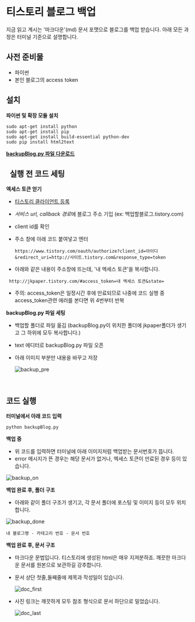 # 티스토리 블로그 백업

지금 읽고 계시는 '마크다운'(md) 문서 포맷으로 블로그를 백업 받습니다. 아래 모든 과정은 터미널 기준으로 설명합니다.



사전 준비물
-----------
* 파이썬 
* 본인 블로그의 access token 



설치
------------

**파이썬 및 확장 모듈 설치**

    sudo apt-get install python
    sudo apt-get install pip
    sudo apt-get install build-essential python-dev
    sudo pip install html2text

[**backupBlog.py 파일 다운로드**](https://github.com/johnjkjung/backup-blogpost/blob/master/backupBlog.py)

  
  
  
  
실행 전 코드 세팅
-----------

**엑세스 토큰 얻기**

* [티스토리 클라이언트 등록](http://www.tistory.com/guide/api/manage/register)
* *서비스 url, callback 경로*에 블로그 주소 기입 (ex: 백업할블로그.tistory.com)
* client id를 확인
* 주소 창에 아래 코드 붙여넣고 엔터
 
  `https://www.tistory.com/oauth/authorize?client_id=아이디&redirect_uri=http://사이트.tistory.com&response_type=token`
 
* 아래와 같은 내용이 주소창에 뜨는데, '내 엑세스 토큰'을 복사합니다.
 
   `http://jkpaper.tistory.com/#access_token=내 엑세스 토큰&state=`

* 주의: access_token은 일정시간 후에 만료되므로 나중에 코드 실행 중 access_token관련 에러를 본다면 위 4번부터 반복
  
  
  
**backupBlog.py 파일 세팅**

* 백업할 폴더로 파일 옮김 (backupBlog.py이 위치한 폴더에 jkpaper폴더가 생기고 그 하위에 모두 복사합니다.)
* text 에디터로 backupBlog.py 파일 오픈
* 아래 이미지 부분만 내용을 바꾸고 저장
  
  ![backup_pre]
 
 
   
   
   
코드 실행
-----------

**터미널에서 아래 코드 입력**

  `python backupBlog.py`
  
  
  
**백업 중**
 
  * 위 코드를 입력하면 터미널에 아래 이미지처럼 백업받는 문서번호가 뜹니다.
  * error 메시지가 뜬 경우는 해당 문서가 없거나, 엑세스 토큰이 만료된 경우 등이 있습니다.

![backup_on] 



**백업 완료 후, 폴더 구조**


* 아래와 같이 폴더 구조가 생기고, 각 문서 폴더에 포스팅 및 이미지 등이 모두 위치합니다.

![backup_done] 

  `내 블로그명 - 카테고리 번호 - 문서 번호`



**백업 완료 후, 문서 구조**

  * 마크다운 문법입니다. 티스토리에 생성된 html은 매우 지져분하죠. 깨끗한 마크다운 문서를 원본으로 보관하길 강추합니다.
  * 문서 상단 첫줄,둘째줄에 제목과 작성일이 있습니다.
  
	![doc_first]
  * 사진 링크는 깨끗하게 모두 참조 형식으로 문서 하단으로 밀었습니다.
  
	![doc_last]




[doc_first]:http://cfile2.uf.tistory.com/image/99110D3359DB95412E90B9
[doc_last]:http://cfile1.uf.tistory.com/image/994C663359DB954109B1E7
[backup_pre]:http://cfile24.uf.tistory.com/image/9970703359DB9543074753
[backup_on]:http://cfile24.uf.tistory.com/image/9970C23359DB9542072649
[backup_done]:http://cfile21.uf.tistory.com/image/99A7573359DB95421CD93B
